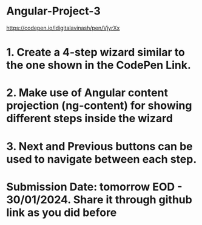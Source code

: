 # Angular-Project-3
https://codepen.io/idigitalavinash/pen/VjyrXx

# 1. Create a 4-step wizard similar to the one shown in the CodePen Link.
# 2. Make use of Angular content projection (ng-content) for showing different steps inside the wizard
# 3. Next and Previous buttons can be used to navigate between each step.

# Submission Date:  tomorrow EOD - 30/01/2024. Share it through github link as you did before
